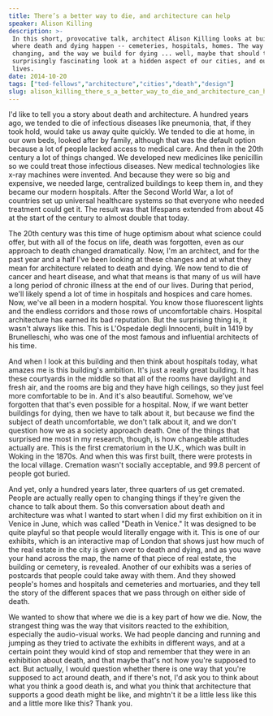 ```yaml
---
title: There’s a better way to die, and architecture can help
speaker: Alison Killing
description: >-
 In this short, provocative talk, architect Alison Killing looks at buildings
 where death and dying happen -- cemeteries, hospitals, homes. The way we die is
 changing, and the way we build for dying ... well, maybe that should too. It's a
 surprisingly fascinating look at a hidden aspect of our cities, and our
 lives.
date: 2014-10-20
tags: ["ted-fellows","architecture","cities","death","design"]
slug: alison_killing_there_s_a_better_way_to_die_and_architecture_can_help
---
```


I'd like to tell you a story about death and architecture. A hundred years ago, we tended
to die of infectious diseases like pneumonia, that, if they took hold, would take us away
quite quickly. We tended to die at home, in our own beds, looked after by family, although
that was the default option because a lot of people lacked access to medical care. And then
in the 20th century a lot of things changed. We developed new medicines like penicillin so
we could treat those infectious diseases. New medical technologies like x-ray machines
were invented. And because they were so big and expensive, we needed large, centralized
buildings to keep them in, and they became our modern hospitals. After the Second World
War, a lot of countries set up universal healthcare systems so that everyone who needed
treatment could get it. The result was that lifespans extended from about 45 at the start
of the century to almost double that today.

The 20th century was this time of huge optimism about what science could offer, but with
all of the focus on life, death was forgotten, even as our approach to death changed
dramatically. Now, I'm an architect, and for the past year and a half I've been looking at
these changes and at what they mean for architecture related to death and dying. We now
tend to die of cancer and heart disease, and what that means is that many of us will have
a long period of chronic illness at the end of our lives. During that period, we'll likely
spend a lot of time in hospitals and hospices and care homes. Now, we've all been in a
modern hospital. You know those fluorescent lights and the endless corridors and those
rows of uncomfortable chairs. Hospital architecture has earned its bad reputation. But the
surprising thing is, it wasn't always like this. This is L'Ospedale degli Innocenti, built
in 1419 by Brunelleschi, who was one of the most famous and influential architects of his
time.

And when I look at this building and then think about hospitals today, what amazes me is
this building's ambition. It's just a really great building. It has these courtyards in
the middle so that all of the rooms have daylight and fresh air, and the rooms are big and
they have high ceilings, so they just feel more comfortable to be in. And it's also
beautiful. Somehow, we've forgotten that that's even possible for a hospital. Now, if we
want better buildings for dying, then we have to talk about it, but because we find the
subject of death uncomfortable, we don't talk about it, and we don't question how we as a
society approach death. One of the things that surprised me most in my research, though,
is how changeable attitudes actually are. This is the first crematorium in the U.K., which
was built in Woking in the 1870s. And when this was first built, there were protests in
the local village. Cremation wasn't socially acceptable, and 99.8 percent of people got
buried.

And yet, only a hundred years later, three quarters of us get cremated. People are
actually really open to changing things if they're given the chance to talk about them. So
this conversation about death and architecture was what I wanted to start when I did my
first exhibition on it in Venice in June, which was called "Death in Venice." It was
designed to be quite playful so that people would literally engage with it. This is one of
our exhibits, which is an interactive map of London that shows just how much of the real
estate in the city is given over to death and dying, and as you wave your hand across the
map, the name of that piece of real estate, the building or cemetery, is revealed. Another
of our exhibits was a series of postcards that people could take away with them. And they
showed people's homes and hospitals and cemeteries and mortuaries, and they tell the story
of the different spaces that we pass through on either side of death.

We wanted to show that where we die is a key part of how we die. Now, the strangest thing
was the way that visitors reacted to the exhibition, especially the audio-visual works. We
had people dancing and running and jumping as they tried to activate the exhibits in
different ways, and at a certain point they would kind of stop and remember that they were
in an exhibition about death, and that maybe that's not how you're supposed to act. But
actually, I would question whether there is one way that you're supposed to act around
death, and if there's not, I'd ask you to think about what you think a good death is, and
what you think that architecture that supports a good death might be like, and mightn't it
be a little less like this and a little more like this? Thank you.

<!--
ad_duration=3.33
comment_count=74
event="TEDGlobal 2014"
external_start_time=0
has_talk_citation=0
intro_duration=11.82
is_subtitle_required="False"
is_talk_featured="True"
language="en"
language_swap="False"
native_language="en"
number_of_related_talks=6
number_of_speakers=1
number_of_subtitled_videos=40
number_of_tags=5
number_of_talk_download_languages=41
number_of_talk_more_resources=1
number_of_talk_recommendations=0
number_of_talks_take_actions=0
post_ad_duration=0.83
published_timestamp="2015-03-30 14:56:29"
recording_date="2014-10-20"
speaker_description="Architect"
speaker_is_published=1
speaker_name="Alison Killing"
talk_name="There’s a better way to die, and architecture can help"
talks_tags=["ted-fellows","architecture","cities","death","design"]
talks_take_action=[]
url_audio="https://download.ted.com/talks/AlisonKilling_2014U.mp3?apikey=acme-roadrunner"
url_photo_speaker="https://pe.tedcdn.com/images/ted/ce7bf8b1253550377b1b31a38fe6dd504c580072_254x191.jpg"
url_photo_talk="https://pe.tedcdn.com/images/ted/95a4015b80150ecd8795e24793648c5877612d20_2880x1620.jpg"
url_webpage="https://www.ted.com/talks/alison_killing_there_s_a_better_way_to_die_and_architecture_can_help"
video_type_name="TED Stage Talk"
-->